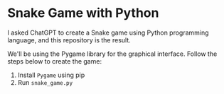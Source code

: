 # Snake Game with Python

I asked ChatGPT to create a Snake game using Python programming language, and this repository is the result.

We'll be using the Pygame library for the graphical interface. Follow the steps below to create the game:
 1. Install `Pygame` using pip
 2. Run `snake_game.py`